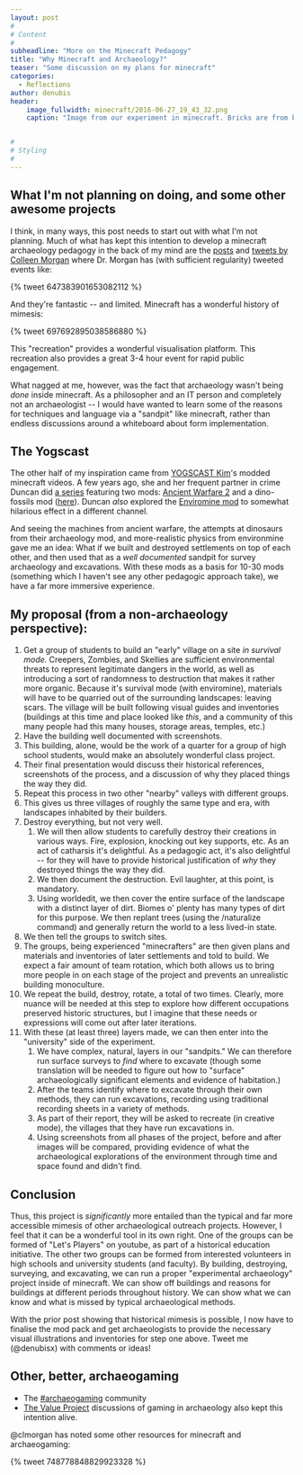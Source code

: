 ```yaml
---
layout: post
#
# Content
#
subheadline: "More on the Minecraft Pedagogy"
title: "Why Minecraft and Archaeology?"
teaser: "Some discussion on my plans for minecraft"
categories:
  - Reflections
author: denubis
header:
    image_fullwidth: minecraft/2016-06-27_19_43_32.png
    caption: "Image from our experiment in minecraft. Bricks are from biomes o' plenty. Thatch from Botania. Background structures from completely unrelated experiments."


#
# Styling
#
---
```


## What I'm not planning on doing, and some other awesome projects

I think, in many ways, this post needs to start out with what I'm not planning. Much of what has kept this intention to develop a minecraft archaeology pedagogy in the back of my mind are the [posts](http://yornight.com/2014/activities/our-city/archaeology-and-minecraft/) and [tweets by Colleen Morgan](https://twitter.com/clmorgan) where Dr. Morgan has (with sufficient regularity) tweeted events like:

{% tweet 647383901653082112 %}

And they're fantastic -- and limited. Minecraft has a wonderful history of mimesis:

{% tweet 697692895038586880 %} 

This "recreation" provides a wonderful visualisation platform. This recreation also provides a great 3-4 hour event for rapid public engagement. 

What nagged at me, however, was the fact that archaeology wasn't being *done* inside minecraft. As a philosopher and an IT person and completely not an archaeologist -- I would have wanted to learn some of the reasons for techniques and language via a "sandpit" like minecraft, rather than endless discussions around a whiteboard about form implementation. 

## The Yogscast

The other half of my inspiration came from [YOGSCAST Kim](https://www.youtube.com/user/yogscastkim)'s modded minecraft videos. A few years ago, she and her frequent partner in crime Duncan did [a series](https://www.youtube.com/watch?v=M5Cipuxghsw&list=PLlSBsxKnPs6QyxN6kFW3AAJjqf0i1JgoF&index=23) featuring two mods: [Ancient Warfare 2](http://mods.curse.com/mc-mods/minecraft/224602-ancient-warfare-2) and a dino-fossils mod ([here](http://www.minecraftforum.net/forums/mapping-and-modding/minecraft-mods/2398119-fossils-and-archeology-revival-build-7-2-1-the)). Duncan *also* explored the [Enviromine mod](http://www.minecraftforum.net/forums/mapping-and-modding/minecraft-mods/1293048-enviromine-a-little-bit-of-realism-new-physics) to somewhat hilarious effect in a different channel.

And seeing the machines from ancient warfare, the attempts at dinosaurs from their archaeology mod, and more-realistic physics from environmine gave me an idea: What if we built and destroyed settlements on top of each other, and then used that as a *well documented* sandpit for survey archaeology and excavations. With these mods as a basis for 10-30 mods (something which I haven't see any other pedagogic approach take), we have a far more immersive experience. 

## My proposal (from a non-archaeology perspective):

1. Get a group of students to build an "early" village on a site *in survival mode.* Creepers, Zombies, and Skellies are sufficient environmental threats to represent legitimate dangers in the world, as well as introducing a sort of randomness to destruction that makes it rather more organic. Because it's survival mode (with enviromine), materials will have to be quarried out of the surrounding landscapes: leaving scars. The village will be built following visual guides and inventories (buildings at this time and place looked like *this*, and a community of this many people had this many houses, storage areas, temples, etc.) 
  1. Have the building well documented with screenshots. 
  1. This building, alone, would be the work of a quarter for a group of high school students, would make an absolutely wonderful class project. 
  1. Their final presentation would discuss their historical references, screenshots of the process, and a discussion of why they placed things the way they did.
1. Repeat this process in two other "nearby" valleys with different groups. 
1. This gives us three villages of roughly the same type and era, with landscapes inhabited by their builders.
1. Destroy everything, but not very well. 
   1. We will then allow students to carefully destroy their creations in various ways. Fire, explosion, knocking out key supports, etc. As an act of catharsis it's delightful. As a pedagogic act, it's also delightful -- for they will have to provide historical justification of *why* they destroyed things the way they did. 
   1. We then document the destruction. Evil laughter, at this point, is mandatory. 
   1. Using worldedit, we then cover the entire surface of the landscape with a distinct layer of dirt. Biomes o' plenty has many types of dirt for this purpose. We then replant trees (using the /naturalize command) and generally return the world to a less lived-in state. 
1. We then tell the groups to switch sites.
1. The groups, being experienced "minecrafters" are then given plans and materials and inventories of later settlements and told to build. We expect a fair amount of team rotation, which both allows us to bring more people in on each stage of the project and prevents an unrealistic building monoculture. 
1. We repeat the build, destroy, rotate, a total of two times. Clearly, more nuance will be needed at this step to explore how different occupations preserved historic structures, but I imagine that these needs or expressions will come out after later iterations.
1. With these (at least three) layers made, we can then enter into the "university" side of the experiment.
   1. We have complex, natural, layers in our "sandpits." We can therefore run surface surveys to *find* where to excavate (though some translation will be needed to figure out how to "surface" archaeologically significant elements and evidence of habitation.)
   1. After the teams identify where to excavate through their own methods, they can run excavations, recording using traditional recording sheets in a variety of methods. 
   1. As part of their report, they will be asked to recreate (in creative mode), the villages that they have run excavations in.
   1. Using screenshots from all phases of the project, before and after images will be compared, providing evidence of what the archaeological explorations of the environment through time and space found and didn't find.

## Conclusion 

Thus, this project is *significantly* more entailed than the typical and far more accessible mimesis of other archaeological outreach projects. However, I feel that it can be a wonderful tool in its own right. One of the groups can be formed of "Let's Players" on youtube, as part of a historical education initiative. The other two groups can be formed from interested volunteers in high schools and university students (and faculty). By building, destroying, surveying, and excavating, we can run a proper "experimental archaeology" project inside of minecraft. We can show off buildings and reasons for buildings at different periods throughout history. We can show what we can know and what is missed by typical archaeological methods. 

With the prior post showing that historical mimesis is possible, I now have to finalise the mod pack and get archaeologists to provide the necessary visual illustrations and inventories for step one above. Tweet me (@denubisx) with comments or ideas!

## Other, better, archaeogaming

* The [#archaeogaming](https://twitter.com/search?q=%23archaeogaming&src=typd) community 
* [The Value Project](https://twitter.com/value_project) discussions of gaming in archaeology also kept this intention alive.

@clmorgan has noted some other resources for minecraft and archaeogaming:

{% tweet 748778848829923328 %}
